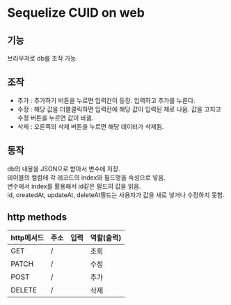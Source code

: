 # Sequelize CUID on web
## 기능
브라우저로 db를 조작 가능.  
## 조작
- 추가 : 추가하기 버튼을 누르면 입력칸이 등장. 입력하고 추가를 누른다.  
- 수정 : 해당 값을 더블클릭하면 입력칸에 해당 값이 입력된 체로 나옴. 값을 고치고 수정 버튼을 누르면 값이 바뀜.  
- 삭제 : 오른쪽의 삭제 버튼을 누르면 해당 데이터가 삭제됨.  
## 동작
db의 내용을 JSON으로 받아서 변수에 저장.  
테이블의 컬럼에 각 레코드의 index와 필드명을 속성으로 넣음.  
변수에서 index를 활용해서 id같은 필드의 값을 읽음.  
id, createdAt, updateAt, deleteAt필드는 사용자가 값을 새로 넣거나 수정하지 못함.  

## http methods
| http메서드   |      주소      |입력|  역할(출력) |
|-|-|-|-|
| GET    |/ ||조회|
| PATCH   |/    ||수정|
| POST    |/    ||추가|
| DELETE    |/    ||삭제|
